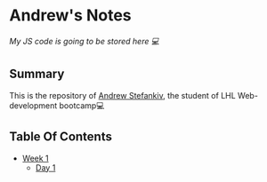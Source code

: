 # Andrew's Notes

###### My JS code is going to be stored here 💻


## Summary
This is the repository of [Andrew Stefankiv](https://github.com/AStefankiv), the student of LHL Web-development bootcamp💻

## Table Of Contents
* [Week 1](/Week_1)
  * [Day 1](/Week_1/Day_1)